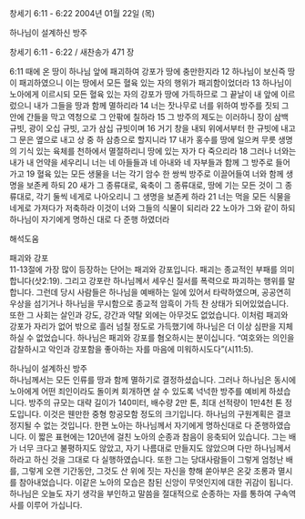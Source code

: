 창세기 6:11 - 6:22 
2004년 01월 22일 (목)

하나님이 설계하신 방주



창세기 6:11 - 6:22 / 새찬송가 471 장


6:11 때에 온 땅이 하나님 앞에 패괴하여 강포가 땅에 충만한지라 12 하나님이 보신즉 땅이 패괴하였으니 이는 땅에서 모든 혈육 있는 자의 행위가 패괴함이었더라 13 하나님이 노아에게 이르시되 모든 혈육 있는 자의 강포가 땅에 가득하므로 그 끝날이 내 앞에 이르렀으니 내가 그들을 땅과 함께 멸하리라 14 너는 잣나무로 너를 위하여 방주를 짓되 그 안에 간들을 막고 역청으로 그 안팎에 칠하라 15 그 방주의 제도는 이러하니 장이 삼백 규빗, 광이 오십 규빗, 고가 삼십 규빗이며 16 거기 창을 내되 위에서부터 한 규빗에 내고 그 문은 옆으로 내고 상 중 하 삼층으로 할지니라 17 내가 홍수를 땅에 일으켜 무릇 생명의 기식 있는 육체를 천하에서 멸절하리니 땅에 있는 자가 다 죽으리라 18 그러나 너와는 내가 내 언약을 세우리니 너는 네 아들들과 네 아내와 네 자부들과 함께 그 방주로 들어가고 19 혈육 있는 모든 생물을 너는 각기 암수 한 쌍씩 방주로 이끌어들여 너와 함께 생명을 보존케 하되 20 새가 그 종류대로, 육축이 그 종류대로, 땅에 기는 모든 것이 그 종류대로, 각기 둘씩 네게로 나아오리니 그 생명을 보존케 하라 21 너는 먹을 모든 식물을 네게로 가져다가 저축하라 이것이 너와 그들의 식물이 되리라 22 노아가 그와 같이 하되 하나님이 자기에게 명하신 대로 다 준행 하였더라

해석도움





패괴와 강포  
11-13절에 가장 많이 등장하는 단어는 패괴와 강포입니다. 패괴는 종교적인 부패를 의미합니다(삿2:19). 그리고 강포란 하나님께서 세우신 질서를 폭력으로 파괴하는 행위를 말합니다. 그런데 당시 사람들은 하나님을 예배하는 일에 있어서 타락하였으며, 공공연히 우상을 섬기거나 하나님을 무시함으로 종교적 암흑이 가득 찬 상태가 되어있었습니다. 또한 그 사회는 살인과 강도, 강간과 약탈 외에는 아무것도 없었습니다. 이처럼 패괴와 강포가 자리가 없어 밖으로 흘러 넘칠 정도로 가득했기에 하나님은 더 이상 심판을 지체하실 수 없었습니다. 하나님은 패괴와 강포를 혐오하시는 분이십니다. “여호와는 의인을 감찰하시고 악인과 강포함을 좋아하는 자를 마음에 미워하시도다”(시11:5). 

하나님이 설계하신 방주  
하나님께서는 모든 인류를 땅과 함께 멸하기로 결정하셨습니다. 그러나 하나님은 동시에 노아에게 어떤 죄인이라도 돌이켜 회개하면 살 수 있도록 넉넉한 방주를 예비케 하셨습니다. 방주의 규모는 대략 길이가 140미터, 배수량 2만 톤, 최대 선적량이 1만4천 톤 정도입니다. 이것은 웬만한 중형 항공모함 정도의 크기입니다. 하나님의 구원계획은 결코 정지될 수 없는 것입니다. 한편 노아는 하나님께서 자기에게 명하신대로 다 준행하였습니다. 이 짧은 표현에는 120년에 걸친 노아의 순종과 참음이 응축되어 있습니다. 그는 배가 너무 크다고 불평하지도 않았고, 자기 나름대로 만들지도 않았으며 다만 하나님께서 하라고 하신 것을 그대로 다 실행하였습니다. 또한 그는 당대사람들이 그렇게 엄청난 배를, 그렇게 오랜 기간동안, 그것도 산 위에 짓는 자신을 향해 쏟아부은 온갖 조롱과 멸시를 참아내었습니다. 이같은 노아의 모습은 참된 신앙이 무엇인지에 대한 귀감이 됩니다. 하나님은 오늘도 자기 생각을 부인하고 말씀을 절대적으로 순종하는 자를 통하여 구속역사를 이루어 가십니다.